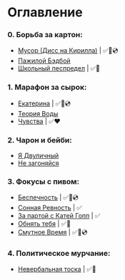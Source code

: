 # Оглавление

### 0. Борьба за картон:
  - [Мусор (Дисс на Кирилла)](/poems/Junk.md) | ✅💙💿
  - [Пажилой Бэдбой](/poems/OldBadBoy.md)
  - [Школьный песпредел](/poems/SchoolMayhem.md) | ✅💙
  
### 1. Марафон за сырок:
  - [Екатерина](/poems/Ekaterina.md) | ✅💙💿
  - [Теория Воды](/narrations/TheTheoryOfWater.md)
  - [Чувства](/poems/Feelings.md) | ✅❤
  
### 2. Чарон и бейби:
  - [Я Двуличный](/poems/ImTwoFaced.md)
  - [Не загоняйся](/poems/DontCatchUp.md)

### 3. Фокусы с пивом:
  - [Беспечность](/poems/Carelessness.md) | ✅💛💿
  - [Сонная Ревность](/narrations/SleppyJealousy.md) | ✅
  - [За партой с Катей Гопп](/narrations/AtTheDeskWithGopp.md) | ✅
  - [Обнять тебя](/poems/HugYou.md) | ✅💛
  - [Смутное Время](/poems/TimeOfTroubles.md) | ✅💜💿

### 4. Политическое мурчание:
  - [Невербальная тоска](/poems/NonverbalSadness.md) | ✅💜
